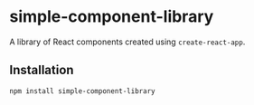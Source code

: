 # simple-component-library

A library of React components created using `create-react-app`.

## Installation

```
npm install simple-component-library
```
